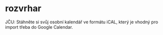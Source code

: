 # rozvrhar
JČU: Stáhněte si svůj osobní kalendář ve formátu iCAL, který je vhodný pro import třeba do Google Calendar.
